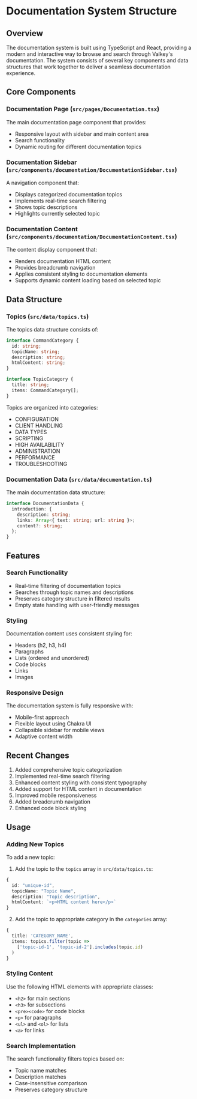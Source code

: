 # Documentation System Structure

## Overview
The documentation system is built using TypeScript and React, providing a modern and interactive way to browse and search through Valkey's documentation. The system consists of several key components and data structures that work together to deliver a seamless documentation experience.

## Core Components

### Documentation Page (`src/pages/Documentation.tsx`)
The main documentation page component that provides:
- Responsive layout with sidebar and main content area
- Search functionality
- Dynamic routing for different documentation topics

### Documentation Sidebar (`src/components/documentation/DocumentationSidebar.tsx`)
A navigation component that:
- Displays categorized documentation topics
- Implements real-time search filtering
- Shows topic descriptions
- Highlights currently selected topic

### Documentation Content (`src/components/documentation/DocumentationContent.tsx`)
The content display component that:
- Renders documentation HTML content
- Provides breadcrumb navigation
- Applies consistent styling to documentation elements
- Supports dynamic content loading based on selected topic

## Data Structure

### Topics (`src/data/topics.ts`)
The topics data structure consists of:

```typescript
interface CommandCategory {
  id: string;
  topicName: string;
  description: string;
  htmlContent: string;
}

interface TopicCategory {
  title: string;
  items: CommandCategory[];
}
```

Topics are organized into categories:
- CONFIGURATION
- CLIENT HANDLING
- DATA TYPES
- SCRIPTING
- HIGH AVAILABILITY
- ADMINISTRATION
- PERFORMANCE
- TROUBLESHOOTING

### Documentation Data (`src/data/documentation.ts`)
The main documentation data structure:

```typescript
interface DocumentationData {
  introduction: {
    description: string;
    links: Array<{ text: string; url: string }>;
    content?: string;
  };
}
```

## Features

### Search Functionality
- Real-time filtering of documentation topics
- Searches through topic names and descriptions
- Preserves category structure in filtered results
- Empty state handling with user-friendly messages

### Styling
Documentation content uses consistent styling for:
- Headers (h2, h3, h4)
- Paragraphs
- Lists (ordered and unordered)
- Code blocks
- Links
- Images

### Responsive Design
The documentation system is fully responsive with:
- Mobile-first approach
- Flexible layout using Chakra UI
- Collapsible sidebar for mobile views
- Adaptive content width

## Recent Changes

1. Added comprehensive topic categorization
2. Implemented real-time search filtering
3. Enhanced content styling with consistent typography
4. Added support for HTML content in documentation
5. Improved mobile responsiveness
6. Added breadcrumb navigation
7. Enhanced code block styling

## Usage

### Adding New Topics
To add a new topic:

1. Add the topic to the `topics` array in `src/data/topics.ts`:
```typescript
{
  id: "unique-id",
  topicName: "Topic Name",
  description: "Topic description",
  htmlContent: `<p>HTML content here</p>`
}
```

2. Add the topic to appropriate category in the `categories` array:
```typescript
{
  title: 'CATEGORY_NAME',
  items: topics.filter(topic => 
    ['topic-id-1', 'topic-id-2'].includes(topic.id)
  )
}
```

### Styling Content
Use the following HTML elements with appropriate classes:
- `<h2>` for main sections
- `<h3>` for subsections
- `<pre><code>` for code blocks
- `<p>` for paragraphs
- `<ul>` and `<ol>` for lists
- `<a>` for links

### Search Implementation
The search functionality filters topics based on:
- Topic name matches
- Description matches
- Case-insensitive comparison
- Preserves category structure 